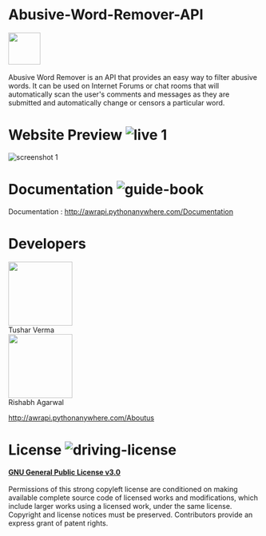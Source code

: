 # Abusive-Word-Remover-API<br>
<img src="https://user-images.githubusercontent.com/30934449/49734971-eec07e80-fcab-11e8-987b-04aaed84f081.png" width="64" height="64"><br>
<br>Abusive Word Remover is an API that provides an easy way to filter abusive words. It can be used on Internet Forums or chat rooms that will automatically scan the user's comments and messages as they are submitted and automatically change or censors a particular word.

# Website Preview ![live 1](https://user-images.githubusercontent.com/30934449/49734893-b620a500-fcab-11e8-931b-f2530ca0e0d1.png)

![screenshot 1](https://user-images.githubusercontent.com/30934449/49734593-c2f0c900-fcaa-11e8-9d95-f9d79323df78.png)

# Documentation ![guide-book](https://user-images.githubusercontent.com/30934449/49735691-f54ff580-fcad-11e8-959f-717d72a55253.png)
Documentation : http://awrapi.pythonanywhere.com/Documentation

# Developers
<img src="https://user-images.githubusercontent.com/30934449/49735364-106e3580-fcad-11e8-827e-46cc9cdc42cd.jpg" width="128" height="128"><br>
Tushar Verma<br>
<img src="https://user-images.githubusercontent.com/30934449/49735411-2976e680-fcad-11e8-85a7-80ff4e08acc5.jpg" width="128" height="128"><br>
Rishabh Agarwal

http://awrapi.pythonanywhere.com/Aboutus

# License ![driving-license](https://user-images.githubusercontent.com/30934449/49735210-9c339200-fcac-11e8-9a42-4f215165648f.png)<br>
<b><u>GNU General Public License v3.0</u></b> <br><br>
Permissions of this strong copyleft license are conditioned on making available complete source code of licensed works and modifications, which include larger works using a licensed work, under the same license. Copyright and license notices must be preserved. Contributors provide an express grant of patent rights.

